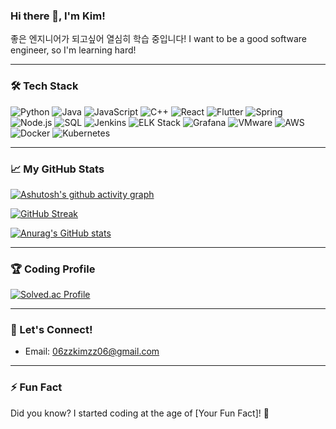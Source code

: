 ### Hi there 👋, I'm Kim!
좋은 엔지니어가 되고싶어 열심히 학습 중입니다!
I want to be a good software engineer, so I'm learning hard!

---

### 🛠️ Tech Stack
![Python](https://img.shields.io/badge/Python-3776AB?style=for-the-badge&logo=python&logoColor=white)
![Java](https://img.shields.io/badge/Java-007396?style=for-the-badge&logo=java&logoColor=white)
![JavaScript](https://img.shields.io/badge/JavaScript-F7DF1E?style=for-the-badge&logo=javascript&logoColor=black)
![C++](https://img.shields.io/badge/C++-00599C?style=for-the-badge&logo=cplusplus&logoColor=white)
![React](https://img.shields.io/badge/React-61DAFB?style=for-the-badge&logo=react&logoColor=black)
![Flutter](https://img.shields.io/badge/Flutter-02569B?style=for-the-badge&logo=flutter&logoColor=white)
![Spring](https://img.shields.io/badge/Spring-6DB33F?style=for-the-badge&logo=spring&logoColor=white)
![Node.js](https://img.shields.io/badge/Node.js-339933?style=for-the-badge&logo=nodedotjs&logoColor=white)
![SQL](https://img.shields.io/badge/SQL-4479A1?style=for-the-badge&logo=mysql&logoColor=white)
![Jenkins](https://img.shields.io/badge/Jenkins-D24939?style=for-the-badge&logo=jenkins&logoColor=white)
![ELK Stack](https://img.shields.io/badge/ELK-005571?style=for-the-badge&logo=elastic-stack&logoColor=white)
![Grafana](https://img.shields.io/badge/Grafana-F46800?style=for-the-badge&logo=grafana&logoColor=white)
![VMware](https://img.shields.io/badge/VMware-607078?style=for-the-badge&logo=vmware&logoColor=white)
![AWS](https://img.shields.io/badge/AWS-232F3E?style=for-the-badge&logo=amazonaws&logoColor=white)
![Docker](https://img.shields.io/badge/Docker-2496ED?style=for-the-badge&logo=docker&logoColor=white)
![Kubernetes](https://img.shields.io/badge/Kubernetes-326CE5?style=for-the-badge&logo=kubernetes&logoColor=white)

---

### 📈 My GitHub Stats
[![Ashutosh's github activity graph](https://github-readme-activity-graph.vercel.app/graph?username=SorryKim&theme=tokyo-night)](https://github.com/ashutosh00710/github-readme-activity-graph)<br/>

[![GitHub Streak](https://streak-stats.demolab.com/?user=SorryKim&theme=tokyonight)](https://git.io/streak-stats)

[![Anurag's GitHub stats](https://github-readme-stats.vercel.app/api?username=SorryKim&show_icons=true&theme=tokyonight)](https://github.com/anuraghazra/github-readme-stats)

---

### 🏆 Coding Profile
[![Solved.ac Profile](http://mazassumnida.wtf/api/generate_badge?boj=06zzkimzz06)](https://solved.ac/06zzkimzz06)

---

### 💬 Let's Connect!
- Email: 06zzkimzz06@gmail.com

---

### ⚡ Fun Fact
Did you know? I started coding at the age of [Your Fun Fact]! 🚀

<!--
**SorryKim/SorryKim** is a ✨ _special_ ✨ repository because its `README.md` (this file) appears on your GitHub profile.
-->
